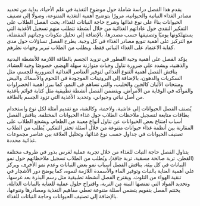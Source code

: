 يقدم هذا الفصل دراسة شاملة حول موضوع التغذية في علم الأحياء، بداية من تحديد مصادر الغذاء النباتية والحيوانية، مرورًا بتوضيح أهمية التغذية المتنوعة، وصولًا إلى تصنيف الحيوانات بناءً على نوع غذائها وشرح حاجة النباتات للغذاء.  يحث الفصل الطلاب على التفكير النقدي حول عاداتهم الغذائية من خلال أنشطة تتطلب منهم تسجيل الأغذية التي يستهلكونها يوميًا وتصنيفها حسب مصدرها، بالإضافة إلى تحليل مكونات وجباتهم المفضلة، مع التركيز على أهمية تنويع مصادر الغذاء في كل وجبة.  يطرح الفصل تساؤلات حول مدى كفاية الاعتماد على الغذاء النباتي فقط، ويطلب من الطلاب تبرير وجهات نظرهم.

يؤكد الفصل على أهمية وجبة الفطور في تزويد الجسم بالطاقة اللازمة للأنشطة البدنية والذهنية، ويشدد على ضرورة تناول وجبات متوازنة سهلة الهضم، خصوصًا وجبة العشاء.  يناقش الفصل أهمية التنوع الغذائي لتوفير العناصر الغذائية الضرورية للجسم، مثل السكريات والدهون، بالإضافة إلى البروتينات الموجودة في اللحوم والأسماك والبيض ومنتجات الألبان كالجبن والحليب، والتي تساهم في النمو.  كما يبرز  أهمية الخضراوات والفواكه في الوقاية من الأمراض.  ويتضمن الفصل أنشطة تطبيقية مثل كتابة قوائم بأغذية من أصل نباتي وحيواني، وتحديد الأغذية التي تزود الجسم بالطاقة.

يُصنف الفصل الحيوانات إلى عاشبة، ولاحمة، وكالشة، مع تقديم أمثلة لكل نوع واستخدام بطاقات متابعة لتسجيل ملاحظات الطلاب حول غذاء الحيوانات المختلفة.  يناقش الفصل أسباب امتناع بعض الحيوانات عن تناول أنواع معينة من الطعام، ويشجع الطلاب على المقارنة بين أنظمة غذاء حيوانات متنوعة من خلال أسئلة تحفز التفكير.  يُطلب من الطلاب تصنيف الحيوانات في جداول حسب نوع غذائها، وتحليل العلاقة بين عناصر مجموعات غذائية محددة.

يتناول الفصل حاجة النبات للغذاء من خلال تجربة عملية لغرس بذور في ظروف مختلفة (القطن، تربة صالحة مسقية، تربة جافة)، ويُطلب من الطلاب تسجيل ملاحظاتهم حول نمو النباتات في كل بيئة.  يناقش الفصل أسباب نمو بعض النباتات وعدم نمو الأخرى، ويركز على أهمية العناية بالنبات وتوفير الماء والأسمدة اللازمة لنموه، كما يوضح دور الأشجار في تنقية الهواء من التلوث.  ويقترح الفصل أنشطة تطبيقية مثل رسم البذرة بعد غرسها، وتحديد المواد التي تمتصها النبتة من التربة، واقتراح حلول عملية للعناية بالنباتات الذابلة.  يختتم الفصل بتقويم يتضمن أسئلة متنوعة تغطي مفاهيم التغذية ومصادرها وتنوعها، بالإضافة إلى تصنيف الحيوانات وحاجة النباتات للغذاء.